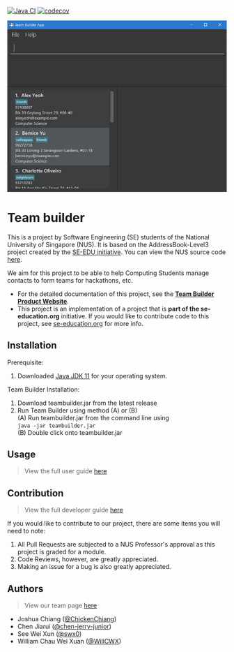[![Java CI](https://github.com/AY2223S2-CS2103T-T17-1/tp/actions/workflows/gradle.yml/badge.svg?branch=master)](https://github.com/AY2223S2-CS2103T-T17-1/tp/actions/workflows/gradle.yml)
[![codecov](https://codecov.io/gh/AY2223S2-CS2103T-T17-1/tp/branch/master/graph/badge.svg?token=9DLYEI4IMS)](https://codecov.io/gh/AY2223S2-CS2103T-T17-1/tp)

![Ui](docs/images/Ui.png)


# Team builder

This is a project by Software Engineering (SE) students of the 
National University of Singapore (NUS). It is based on the AddressBook-Level3 project created by the [SE-EDU initiative](https://se-education.org). You can view the NUS source code [here](https://github.com/nus-cs2103-AY2223S2/tp).

We aim for this project to be able to help Computing Students manage contacts to form teams for hackathons, etc.



* For the detailed documentation of this project, see the **[Team Builder Product Website](https://ay2223s2-cs2103t-t17-1.github.io/tp/)**.
* This project is an implementation of a project that is **part of the se-education.org** initiative. If you would like to contribute code to this project, see [se-education.org](https://se-education.org#https://se-education.org/#contributing) for more info.

## Installation 

Prerequisite: 
1. Downloaded [Java JDK 11](https://www.oracle.com/sg/java/technologies/javase/jdk11-archive-downloads.html) for your operating system.

Team Builder Installation:
1. Download teambuilder.jar from the latest release  
2. Run Team Builder using method (A) or (B)  
   (A) Run teambuilder.jar from the command line using  
`java -jar teambuilder.jar`  
   (B) Double click onto teambuilder.jar

## Usage

> View the full user guide [here](https://ay2223s2-cs2103t-t17-1.github.io/tp/UserGuide.html)

## Contribution

> View the full developer guide [here](https://ay2223s2-cs2103t-t17-1.github.io/tp/DeveloperGuide.html)

If you would like to contribute to our project, there are some items you will need to note:

  1. All Pull Requests are subjected to a NUS Professor's approval as this project is graded for a module.
  2. Code Reviews, however, are greatly appreciated.
  3. Making an issue for a bug is also greatly appreciated.

## Authors

> View our team page [here](https://ay2223s2-cs2103t-t17-1.github.io/tp/AboutUs.html)

- Joshua Chiang ([@ChickenChiang](https://github.com/ChickenChiang))
- Chen Jiarui ([@chen-jerry-junior](https://github.com/chen-jerry-junior))
- See Wei Xun ([@swx0](https://github.com/swx0))
- William Chau Wei Xuan ([@WillCWX](https://github.com/willcwx))

